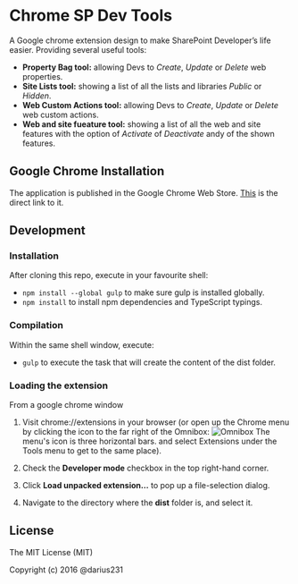 # Chrome SP Dev Tools
A Google chrome extension design to make SharePoint Developer’s life easier. Providing several useful tools:

* __Property Bag tool:__ allowing Devs to *Create*, *Update* or *Delete* web properties.
* __Site Lists tool:__ showing a list of all the lists and libraries *Public* or *Hidden*.
* __Web Custom Actions tool:__ allowing Devs to *Create*, *Update* or *Delete* web custom actions.
* __Web and site fueature tool:__ showing a list of all the web and site features with the option of *Activate* of *Deactivate* andy of the shown features.

## Google Chrome Installation

The application is published in the Google Chrome Web Store. [This](https://chrome.google.com/webstore/detail/chrome-sp-properties-admi/efhiadiopfkjpdihdmlccoffnpdblkho) is the direct link to it. 

## Development

### Installation

After cloning this repo, execute in your favourite shell:

* `npm install --global gulp` to make sure gulp is installed globally.
* `npm install` to install npm dependencies and TypeScript typings.

### Compilation

Within the same shell window, execute:

* `gulp` to execute the task that will create the content of the dist folder.

### Loading the extension

From a google chrome window

1. Visit chrome://extensions in your browser (or open up the Chrome menu by clicking the icon to the far right of the Omnibox: ![Omnibox](https://developer.chrome.com/static/images/hotdogmenu.png) The menu's icon is three horizontal bars. and select Extensions under the Tools menu to get to the same place).

2. Check the **Developer mode** checkbox in the top right-hand corner.

3. Click **Load unpacked extension…** to pop up a file-selection dialog.

4. Navigate to the directory where the **dist** folder is, and select it.

## License

The MIT License (MIT)

Copyright (c) 2016 @darius231
